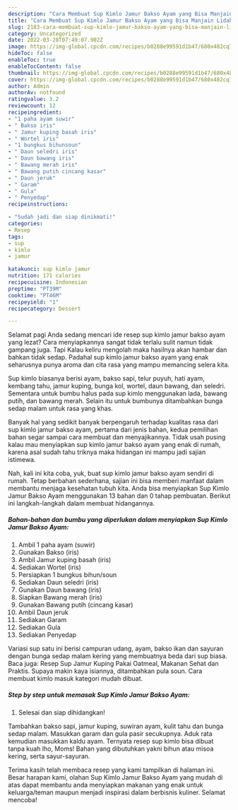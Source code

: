 ```yaml
---
description: "Cara Membuat Sup Kimlo Jamur Bakso Ayam yang Bisa Manjain Lidah"
title: "Cara Membuat Sup Kimlo Jamur Bakso Ayam yang Bisa Manjain Lidah"
slug: 2183-cara-membuat-sup-kimlo-jamur-bakso-ayam-yang-bisa-manjain-lidah
category: Uncategorized
date: 2022-03-28T07:49:07.902Z
image: https://img-global.cpcdn.com/recipes/b0288e99591d1b47/680x482cq70/sup-kimlo-jamur-bakso-ayam-foto-resep-utama.jpg
hideToc: false
enableToc: true
enableTocContent: false
thumbnail: https://img-global.cpcdn.com/recipes/b0288e99591d1b47/680x482cq70/sup-kimlo-jamur-bakso-ayam-foto-resep-utama.jpg
cover: https://img-global.cpcdn.com/recipes/b0288e99591d1b47/680x482cq70/sup-kimlo-jamur-bakso-ayam-foto-resep-utama.jpg
author: Admin
authorAv: notfound
ratingvalue: 3.2
reviewcount: 12
recipeingredient:
- "1 paha ayam suwir"
- " Bakso iris"
- " Jamur kuping basah iris"
- " Wortel iris"
- "1 bungkus bihunsoun"
- " Daun seledri iris"
- " Daun bawang iris"
- " Bawang merah iris"
- " Bawang putih cincang kasar"
- " Daun jeruk"
- " Garam"
- " Gula"
- " Penyedap"
recipeinstructions:

- "Sudah jadi dan siap dinikmati!"
categories:
- Resep
tags:
- sup
- kimlo
- jamur

katakunci: sup kimlo jamur 
nutrition: 171 calories
recipecuisine: Indonesian
preptime: "PT39M"
cooktime: "PT46M"
recipeyield: "1"
recipecategory: Dessert

---
```



Selamat pagi Anda sedang mencari ide resep sup kimlo jamur bakso ayam yang lezat? Cara menyiapkannya sangat tidak terlalu sulit namun tidak gampang juga. Tapi Kalau keliru mengolah maka hasilnya akan hambar dan bahkan tidak sedap. Padahal sup kimlo jamur bakso ayam yang enak seharusnya punya aroma dan cita rasa yang mampu memancing selera kita.


Sup kimlo biasanya berisi ayam, bakso sapi, telur puyuh, hati ayam, kembang tahu, jamur kuping, bunga kol, wortel, daun bawang, dan seledri. Sementara untuk bumbu halus pada sup kimlo menggunakan lada, bawang putih, dan bawang merah. Selain itu untuk bumbunya ditambahkan bunga sedap malam untuk rasa yang khas.

Banyak hal yang sedikit banyak berpengaruh terhadap kualitas rasa dari sup kimlo jamur bakso ayam, pertama dari jenis bahan, kedua pemilihan bahan segar sampai cara membuat dan menyajikannya. Tidak usah pusing kalau mau menyiapkan sup kimlo jamur bakso ayam yang enak di rumah, karena asal sudah tahu triknya maka hidangan ini mampu jadi sajian istimewa.


Nah, kali ini kita coba, yuk, buat sup kimlo jamur bakso ayam sendiri di rumah. Tetap berbahan sederhana, sajian ini bisa memberi manfaat dalam membantu menjaga kesehatan tubuh kita. Anda bisa menyiapkan Sup Kimlo Jamur Bakso Ayam menggunakan 13 bahan dan 0 tahap pembuatan. Berikut ini langkah-langkah dalam membuat hidangannya.

<!--inarticleads1-->

##### Bahan-bahan dan bumbu yang diperlukan dalam menyiapkan Sup Kimlo Jamur Bakso Ayam:

1. Ambil 1 paha ayam (suwir)
1. Gunakan  Bakso (iris)
1. Ambil  Jamur kuping basah (iris)
1. Sediakan  Wortel (iris)
1. Persiapkan 1 bungkus bihun/soun
1. Sediakan  Daun seledri (iris)
1. Gunakan  Daun bawang (iris)
1. Siapkan  Bawang merah (iris)
1. Gunakan  Bawang putih (cincang kasar)
1. Ambil  Daun jeruk
1. Sediakan  Garam
1. Sediakan  Gula
1. Sediakan  Penyedap


Variasi sup satu ini berisi campuran udang, ayam, bakso ikan dan sayuran dengan bunga sedap malam kering yang membuatnya beda dari sup biasa. Baca juga: Resep Sup Jamur Kuping Pakai Oatmeal, Makanan Sehat dan Praktis. Supaya makin kaya isiannya, ditambahkan pula soun. Cara membuat kimlo masuk kategori mudah dibuat. 

<!--inarticleads2-->

##### Step by step untuk memasak Sup Kimlo Jamur Bakso Ayam:


1. Selesai dan siap dihidangkan!

Tambahkan bakso sapi, jamur kuping, suwiran ayam, kulit tahu dan bunga sedap malam. Masukkan garam dan gula pasir secukupnya. Aduk rata kemudian masukkan kaldu ayam. Ternyata resep sup kimlo bisa dibuat tanpa kuah lho, Moms! Bahan yang dibutuhkan yakni bihun atau misoa kering, serta sayur-sayuran. 

Terima kasih telah membaca resep yang kami tampilkan di halaman ini. Besar harapan kami, olahan Sup Kimlo Jamur Bakso Ayam yang mudah di atas dapat membantu anda menyiapkan makanan yang enak untuk keluarga/teman maupun menjadi inspirasi dalam berbisnis kuliner. Selamat mencoba!

